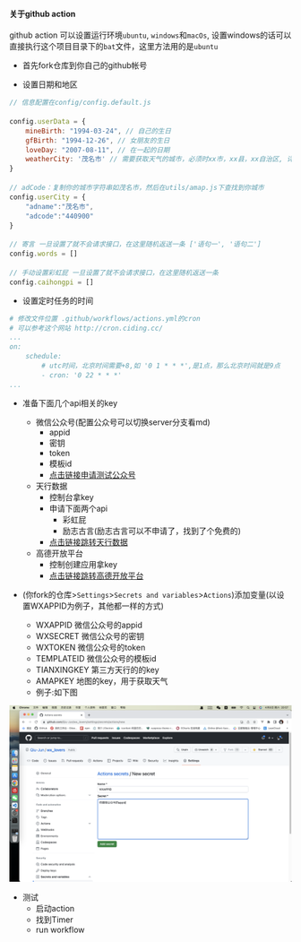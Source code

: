 #### 关于github action
github action 可以设置运行环境`ubuntu`, `windows`和`macOs`, 设置windows的话可以直接执行这个项目目录下的`bat`文件，这里方法用的是`ubuntu`

+ 首先fork仓库到你自己的github帐号

+ 设置日期和地区
```javascript
// 信息配置在config/config.default.js

config.userData = {
    mineBirth: "1994-03-24", // 自己的生日
    gfBirth: "1994-12-26", // 女朋友的生日
    loveDay: "2007-08-11", // 在一起的日期
    weatherCity: '茂名市' // 需要获取天气的城市，必须时xx市，xx县，xx自治区, 详细可以去utils/amap.js搜索到就可以，比如广州市，不能是广州
}

// adCode：复制你的城市字符串如茂名市，然后在utils/amap.js下查找到你城市
config.userCity = {
    "adname":"茂名市",
    "adcode":"440900"
}

// 寄言 一旦设置了就不会请求接口，在这里随机返送一条 ['语句一', '语句二']
config.words = []

// 手动设置彩虹屁 一旦设置了就不会请求接口，在这里随机返送一条
config.caihongpi = []
```

+ 设置定时任务的时间
```yml
# 修改文件位置 .github/workflows/actions.yml的cron 
# 可以参考这个网站 http://cron.ciding.cc/
...
on:
	schedule:
		# utc时间，北京时间需要+8,如 '0 1 * * *',是1点，那么北京时间就是9点
		- cron: '0 22 * * *'
...
```

+ 准备下面几个api相关的key
    - 微信公众号(配置公众号可以切换server分支看md)
        - appid
        - 密钥
        - token
        - 模板id
        - [点击链接申请测试公众号](https://mp.weixin.qq.com/debug/cgi-bin/sandbox?t=sandbox/login)
    - 天行数据
        - 控制台拿key
        - 申请下面两个api
            - 彩虹屁
            - 励志古言(励志古言可以不申请了，找到了个免费的)
        - [点击链接跳转天行数据](https://www.tianapi.com/console/)
    - 高德开放平台
        - 控制创建应用拿key
        - [点击链接跳转高德开放平台](https://lbs.amap.com/?ref=https://console.amap.com/dev/key/app)

+ (你fork的仓库>`Settings`>`Secrets and variables`>`Actions`)添加变量(以设置WXAPPID为例子，其他都一样的方式)
    - WXAPPID 微信公众号的appid
    - WXSECRET 微信公众号的密钥
    - WXTOKEN 微信公众号的token
    - TEMPLATEID 微信公众号的模板id
    - TIANXINGKEY 第三方天行的的key
    - AMAPKEY 地图的key，用于获取天气
    - 例子:如下图

![](../gitPic/action.png)

+ 测试
    - 启动action
    - 找到Timer
    - run workflow
